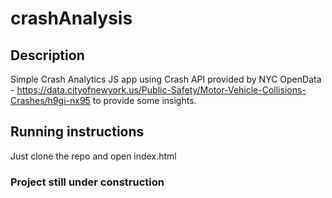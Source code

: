 # crashAnalysis

## Description
Simple Crash Analytics JS app using Crash API provided by NYC OpenData - https://data.cityofnewyork.us/Public-Safety/Motor-Vehicle-Collisions-Crashes/h9gi-nx95 to provide some insights.

## Running instructions
Just clone the repo and open index.html

### Project still under construction
